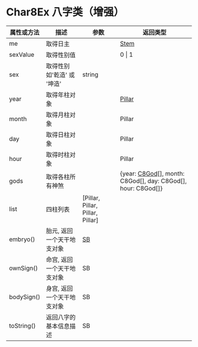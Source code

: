 # Char8Ex 八字类（增强）

<Badge type="info" vertical="middle" text="char8ex插件"/>
<Badge type="warn" vertical="middle" text="v2.0.0+"/>

| 属性或方法  | 描述 | 参数  | 返回类型 |
| --- | ---  | --- | --- |
| me | 取得日主 | | [Stem](./stem.md) |
| sexValue | 取得性别值  | | 0 \| 1 |
| sex | 取得性别 如'乾造' 或 '坤造' | string |
| year | 取得年柱对象 | | [Pillar](./pillar.md) |
| month | 取得月柱对象 | | Pillar |
| day | 取得日柱对象 | | Pillar |
| hour | 取得时柱对象 | | Pillar |
| gods | 取得各柱所有神煞 | | {year: [C8God](./c8God.md)[], month: C8God[], day: C8God[], hour: C8God[]} |
| list | 四柱列表 | [Pillar, Pillar, Pillar, Pillar] |
| embryo() | 胎元, 返回一个天干地支对象 | [SB](./sb.md) |
| ownSign() | 命宫, 返回一个天干地支对象 | SB |
| bodySign() | 身宫, 返回一个天干地支对象 | SB |
| toString() | 返回八字的基本信息描述| SB |
